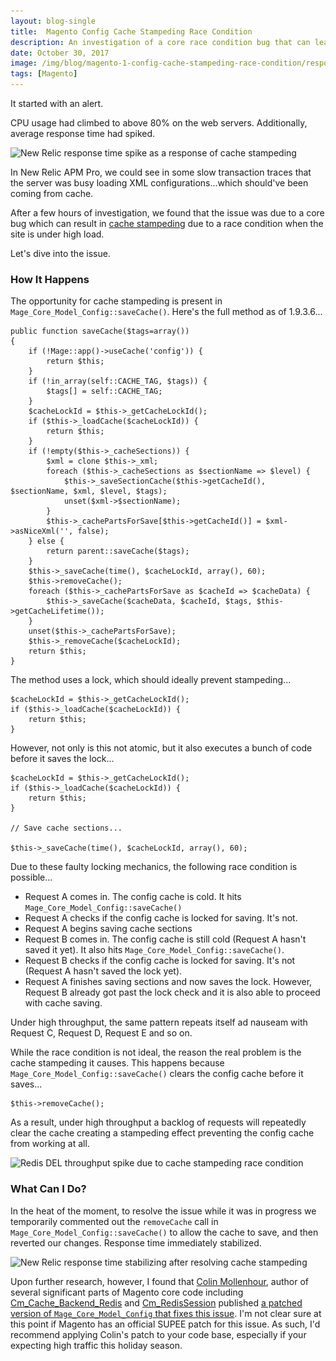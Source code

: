 ```yaml
---
layout: blog-single
title:  Magento Config Cache Stampeding Race Condition
description: An investigation of a core race condition bug that can lead to cache stampeding preventing the config cache from working at all.
date: October 30, 2017
image: /img/blog/magento-1-config-cache-stampeding-race-condition/response-time@1x.jpg
tags: [Magento]
---
```


It started with an alert. 

CPU usage had climbed to above 80% on the web servers. Additionally, average response time had spiked.

<img
  class="rounded shadow"
  src="/img/blog/magento-1-config-cache-stampeding-race-condition/response-time@1x.jpg"
  srcset="/img/blog/magento-1-config-cache-stampeding-race-condition/response-time@1x.jpg 1x, /img/blog/magento-1-config-cache-stampeding-race-condition/response-time@2x.jpg 2x"
  alt="New Relic response time spike as a response of cache stampeding">

In New Relic APM Pro, we could see in some slow transaction traces that the server was busy loading XML configurations...which should've been coming from cache.

After a few hours of investigation, we found that the issue was due to a core bug which can result in [cache stampeding](https://en.wikipedia.org/wiki/Cache_stampede) due to a race condition when the site is under high load.

Let's dive into the issue.

<!-- excerpt_separator -->

### How It Happens

The opportunity for cache stampeding is present in `Mage_Core_Model_Config::saveCache()`. Here's the full method as of 1.9.3.6...

```php?start_inline=1
public function saveCache($tags=array())
{
    if (!Mage::app()->useCache('config')) {
        return $this;
    }
    if (!in_array(self::CACHE_TAG, $tags)) {
        $tags[] = self::CACHE_TAG;
    }
    $cacheLockId = $this->_getCacheLockId();
    if ($this->_loadCache($cacheLockId)) {
        return $this;
    }
    if (!empty($this->_cacheSections)) {
        $xml = clone $this->_xml;
        foreach ($this->_cacheSections as $sectionName => $level) {
            $this->_saveSectionCache($this->getCacheId(), $sectionName, $xml, $level, $tags);
            unset($xml->$sectionName);
        }
        $this->_cachePartsForSave[$this->getCacheId()] = $xml->asNiceXml('', false);
    } else {
        return parent::saveCache($tags);
    }
    $this->_saveCache(time(), $cacheLockId, array(), 60);
    $this->removeCache();
    foreach ($this->_cachePartsForSave as $cacheId => $cacheData) {
        $this->_saveCache($cacheData, $cacheId, $tags, $this->getCacheLifetime());
    }
    unset($this->_cachePartsForSave);
    $this->_removeCache($cacheLockId);
    return $this;
}
```

The method uses a lock, which should ideally prevent stampeding...

```php?start_inline=1
$cacheLockId = $this->_getCacheLockId();
if ($this->_loadCache($cacheLockId)) {
    return $this;
}
```

However, not only is this not atomic, but it also executes a bunch of code before it saves the lock...

```php?start_inline=1
$cacheLockId = $this->_getCacheLockId();
if ($this->_loadCache($cacheLockId)) {
    return $this;
}

// Save cache sections...

$this->_saveCache(time(), $cacheLockId, array(), 60);
```

Due to these faulty locking mechanics, the following race condition is possible...

- Request A comes in. The config cache is cold. It hits `Mage_Core_Model_Config::saveCache()`
- Request A checks if the config cache is locked for saving. It's not.
- Request A begins saving cache sections
- Request B comes in. The config cache is still cold (Request A hasn't saved it yet). It also hits `Mage_Core_Model_Config::saveCache()`.
- Request B checks if the config cache is locked for saving. It's not (Request A hasn't saved the lock yet).
- Request A finishes saving sections and now saves the lock. However, Request B already got past the lock check and it is also able to proceed with cache saving.

Under high throughput, the same pattern repeats itself ad nauseam with Request C, Request D, Request E and so on.

While the race condition is not ideal, the reason the real problem is the cache stampeding it causes. This happens because `Mage_Core_Model_Config::saveCache()` clears the config cache before it saves...

```php?start_inline=1
$this->removeCache();
```
As a result, under high throughput a backlog of requests will repeatedly clear the cache creating a stampeding effect preventing the config cache from working at all.

<img
  class="rounded shadow"
  src="/img/blog/magento-1-config-cache-stampeding-race-condition/redis-del@1x.jpg"
  srcset="/img/blog/magento-1-config-cache-stampeding-race-condition/redis-del@1x.jpg 1x, /img/blog/magento-1-config-cache-stampeding-race-condition/redis-del@2x.jpg 2x"
  alt="Redis DEL throughput spike due to cache stampeding race condition">

### What Can I Do?

In the heat of the moment, to resolve the issue while it was in progress we temporarily commented out the `removeCache` call in `Mage_Core_Model_Config::saveCache()` to allow the cache to save, and then reverted our changes. Response time immediately stabilized.

<img
  class="rounded shadow"
  src="/img/blog/magento-1-config-cache-stampeding-race-condition/response-time-stabilize@1x.jpg"
  srcset="/img/blog/magento-1-config-cache-stampeding-race-condition/response-time-stabilize@1x.jpg 1x, /img/blog/magento-1-config-cache-stampeding-race-condition/response-time-stabilize@2x.jpg 2x"
  alt="New Relic response time stabilizing after resolving cache stampeding">

Upon further research, however, I found that [Colin Mollenhour](https://twitter.com/colinmollenhour?lang=en), author of several significant parts of Magento core code including [Cm_Cache_Backend_Redis](https://github.com/colinmollenhour/Cm_Cache_Backend_Redis) and [Cm_RedisSession](https://github.com/colinmollenhour/Cm_RedisSession) published [a patched version of `Mage_Core_Model_Config` that fixes this issue](https://gist.github.com/colinmollenhour/7a91c4a92ccfd2adaeb6). I'm not clear sure at this point if Magento has an official SUPEE patch for this issue. As such, I'd recommend applying Colin's patch to your code base, especially if your expecting high traffic this holiday season.